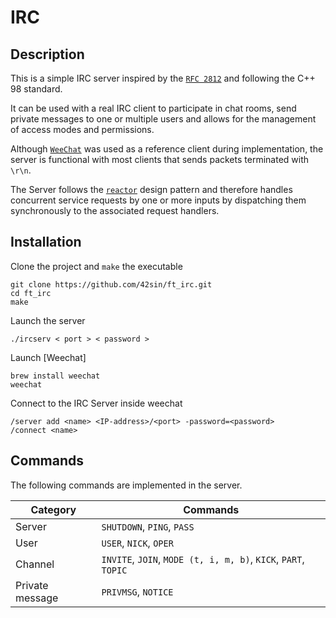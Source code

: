 # IRC
## Description
This is a simple IRC server inspired by the [`RFC 2812`] and following the C++ 98 standard.

It can be used with a real IRC client to participate in chat rooms, send private messages to one or multiple users and allows for the management of access modes and permissions. 

Although  [`WeeChat`] was used as a reference client during implementation, the server is functional with most clients that sends packets terminated with `\r\n`.

The Server follows the [`reactor`] design pattern and therefore handles concurrent service requests by one or more inputs by dispatching them synchronously to the associated request handlers.

## Installation
Clone the project and `make` the executable

	git clone https://github.com/42sin/ft_irc.git
	cd ft_irc
	make

Launch the server

	./ircserv < port > < password >

Launch  [Weechat]

	brew install weechat
	weechat
Connect to the IRC Server inside weechat

	/server add <name> <IP-address>/<port> -password=<password>
	/connect <name>

## Commands

The following commands are implemented in the server.

| Category        | Commands      
| --------------- | --------------------------------- |
| Server          | `SHUTDOWN`, `PING`, `PASS` |
| User            | `USER`, `NICK`, `OPER` |
| Channel         | `INVITE`, `JOIN`, `MODE (t, i, m, b)`, `KICK`, `PART`, `TOPIC` |
| Private message | `PRIVMSG`, `NOTICE` 

[`RFC 2812`]: https://www.rfc-editor.org/rfc/rfc2812
[`WeeChat`]: https://weechat.org/
[`reactor`]: https://en.wikipedia.org/wiki/Reactor_pattern